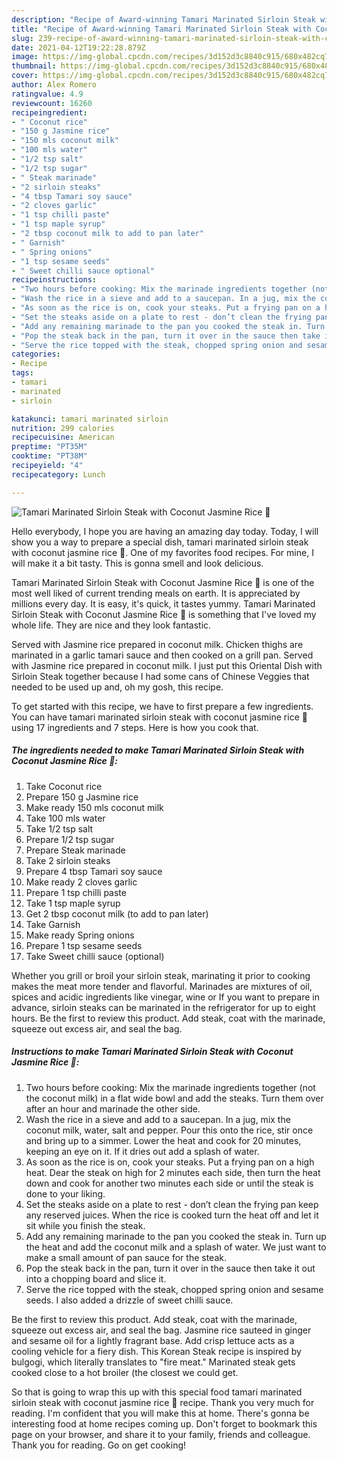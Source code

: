 ```yaml
---
description: "Recipe of Award-winning Tamari Marinated Sirloin Steak with Coconut Jasmine Rice 🍚"
title: "Recipe of Award-winning Tamari Marinated Sirloin Steak with Coconut Jasmine Rice 🍚"
slug: 239-recipe-of-award-winning-tamari-marinated-sirloin-steak-with-coconut-jasmine-rice
date: 2021-04-12T19:22:28.879Z
image: https://img-global.cpcdn.com/recipes/3d152d3c8840c915/680x482cq70/tamari-marinated-sirloin-steak-with-coconut-jasmine-rice-recipe-main-photo.jpg
thumbnail: https://img-global.cpcdn.com/recipes/3d152d3c8840c915/680x482cq70/tamari-marinated-sirloin-steak-with-coconut-jasmine-rice-recipe-main-photo.jpg
cover: https://img-global.cpcdn.com/recipes/3d152d3c8840c915/680x482cq70/tamari-marinated-sirloin-steak-with-coconut-jasmine-rice-recipe-main-photo.jpg
author: Alex Romero
ratingvalue: 4.9
reviewcount: 16260
recipeingredient:
- " Coconut rice"
- "150 g Jasmine rice"
- "150 mls coconut milk"
- "100 mls water"
- "1/2 tsp salt"
- "1/2 tsp sugar"
- " Steak marinade"
- "2 sirloin steaks"
- "4 tbsp Tamari soy sauce"
- "2 cloves garlic"
- "1 tsp chilli paste"
- "1 tsp maple syrup"
- "2 tbsp coconut milk to add to pan later"
- " Garnish"
- " Spring onions"
- "1 tsp sesame seeds"
- " Sweet chilli sauce optional"
recipeinstructions:
- "Two hours before cooking: Mix the marinade ingredients together (not the coconut milk) in a flat wide bowl and add the steaks. Turn them over after an hour and marinade the other side."
- "Wash the rice in a sieve and add to a saucepan. In a jug, mix the coconut milk, water, salt and pepper. Pour this onto the rice, stir once and bring up to a simmer. Lower the heat and cook for 20 minutes, keeping an eye on it. If it dries out add a splash of water."
- "As soon as the rice is on, cook your steaks. Put a frying pan on a high heat. Dear the steak on high for 2 minutes each side, then turn the heat down and cook for another two minutes each side or until the steak is done to your liking."
- "Set the steaks aside on a plate to rest - don’t clean the frying pan keep any reserved juices. When the rice is cooked turn the heat off and let it sit while you finish the steak."
- "Add any remaining marinade to the pan you cooked the steak in. Turn up the heat and add the coconut milk and a splash of water. We just want to make a small amount of pan sauce for the steak."
- "Pop the steak back in the pan, turn it over in the sauce then take it out into a chopping board and slice it."
- "Serve the rice topped with the steak, chopped spring onion and sesame seeds. I also added a drizzle of sweet chilli sauce."
categories:
- Recipe
tags:
- tamari
- marinated
- sirloin

katakunci: tamari marinated sirloin 
nutrition: 299 calories
recipecuisine: American
preptime: "PT35M"
cooktime: "PT38M"
recipeyield: "4"
recipecategory: Lunch

---
```



![Tamari Marinated Sirloin Steak with Coconut Jasmine Rice 🍚](https://img-global.cpcdn.com/recipes/3d152d3c8840c915/680x482cq70/tamari-marinated-sirloin-steak-with-coconut-jasmine-rice-recipe-main-photo.jpg)

Hello everybody, I hope you are having an amazing day today. Today, I will show you a way to prepare a special dish, tamari marinated sirloin steak with coconut jasmine rice 🍚. One of my favorites food recipes. For mine, I will make it a bit tasty. This is gonna smell and look delicious.

Tamari Marinated Sirloin Steak with Coconut Jasmine Rice 🍚 is one of the most well liked of current trending meals on earth. It is appreciated by millions every day. It is easy, it's quick, it tastes yummy. Tamari Marinated Sirloin Steak with Coconut Jasmine Rice 🍚 is something that I've loved my whole life. They are nice and they look fantastic.

Served with Jasmine rice prepared in coconut milk. Chicken thighs are marinated in a garlic tamari sauce and then cooked on a grill pan. Served with Jasmine rice prepared in coconut milk. I just put this Oriental Dish with Sirloin Steak together because I had some cans of Chinese Veggies that needed to be used up and, oh my gosh, this recipe.


To get started with this recipe, we have to first prepare a few ingredients. You can have tamari marinated sirloin steak with coconut jasmine rice 🍚 using 17 ingredients and 7 steps. Here is how you cook that.

<!--inarticleads1-->

##### The ingredients needed to make Tamari Marinated Sirloin Steak with Coconut Jasmine Rice 🍚:

1. Take  Coconut rice
1. Prepare 150 g Jasmine rice
1. Make ready 150 mls coconut milk
1. Take 100 mls water
1. Take 1/2 tsp salt
1. Prepare 1/2 tsp sugar
1. Prepare  Steak marinade
1. Take 2 sirloin steaks
1. Prepare 4 tbsp Tamari soy sauce
1. Make ready 2 cloves garlic
1. Prepare 1 tsp chilli paste
1. Take 1 tsp maple syrup
1. Get 2 tbsp coconut milk (to add to pan later)
1. Take  Garnish
1. Make ready  Spring onions
1. Prepare 1 tsp sesame seeds
1. Take  Sweet chilli sauce (optional)


Whether you grill or broil your sirloin steak, marinating it prior to cooking makes the meat more tender and flavorful. Marinades are mixtures of oil, spices and acidic ingredients like vinegar, wine or If you want to prepare in advance, sirloin steaks can be marinated in the refrigerator for up to eight hours. Be the first to review this product. Add steak, coat with the marinade, squeeze out excess air, and seal the bag. 

<!--inarticleads2-->

##### Instructions to make Tamari Marinated Sirloin Steak with Coconut Jasmine Rice 🍚:

1. Two hours before cooking: Mix the marinade ingredients together (not the coconut milk) in a flat wide bowl and add the steaks. Turn them over after an hour and marinade the other side.
1. Wash the rice in a sieve and add to a saucepan. In a jug, mix the coconut milk, water, salt and pepper. Pour this onto the rice, stir once and bring up to a simmer. Lower the heat and cook for 20 minutes, keeping an eye on it. If it dries out add a splash of water.
1. As soon as the rice is on, cook your steaks. Put a frying pan on a high heat. Dear the steak on high for 2 minutes each side, then turn the heat down and cook for another two minutes each side or until the steak is done to your liking.
1. Set the steaks aside on a plate to rest - don’t clean the frying pan keep any reserved juices. When the rice is cooked turn the heat off and let it sit while you finish the steak.
1. Add any remaining marinade to the pan you cooked the steak in. Turn up the heat and add the coconut milk and a splash of water. We just want to make a small amount of pan sauce for the steak.
1. Pop the steak back in the pan, turn it over in the sauce then take it out into a chopping board and slice it.
1. Serve the rice topped with the steak, chopped spring onion and sesame seeds. I also added a drizzle of sweet chilli sauce.


Be the first to review this product. Add steak, coat with the marinade, squeeze out excess air, and seal the bag. Jasmine rice sauteed in ginger and sesame oil for a lightly fragrant base. Add crisp lettuce acts as a cooling vehicle for a fiery dish. This Korean Steak recipe is inspired by bulgogi, which literally translates to &#34;fire meat.&#34; Marinated steak gets cooked close to a hot broiler (the closest we could get. 

So that is going to wrap this up with this special food tamari marinated sirloin steak with coconut jasmine rice 🍚 recipe. Thank you very much for reading. I'm confident that you will make this at home. There's gonna be interesting food at home recipes coming up. Don't forget to bookmark this page on your browser, and share it to your family, friends and colleague. Thank you for reading. Go on get cooking!
